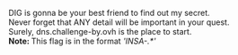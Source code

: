 DIG is gonna be your best friend to find out my secret. <br> 
Never forget that ANY detail will be important in your quest. <br>
Surely, dns.challenge-by.ovh is the place to start. <br>
<b>Note: </b>This flag is in the format <i>'INSA-.*'</i>
